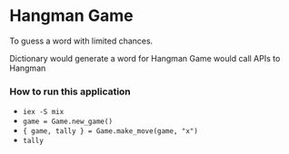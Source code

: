 # Hangman Game
To guess a word with limited chances.

Dictionary would generate a word for Hangman
Game would call APIs to Hangman

### How to run this application
- `iex -S mix`
- `game = Game.new_game()`
- `{ game, tally } = Game.make_move(game, "x")`
- `tally`
